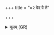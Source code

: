 +++
title = "०२ वेद वै ते"

+++
<details><summary>मूलम् (GR)</summary>

वेद वै ते तक्मन् नाम-  
-अग्निष् ट्वं नामासि । +++(Bhatt. ṭaṃ)+++  
तं त्वेतो वि नयामः शनि तक्मा ॥ +++(Bhatt. tvetopa)+++
</details>